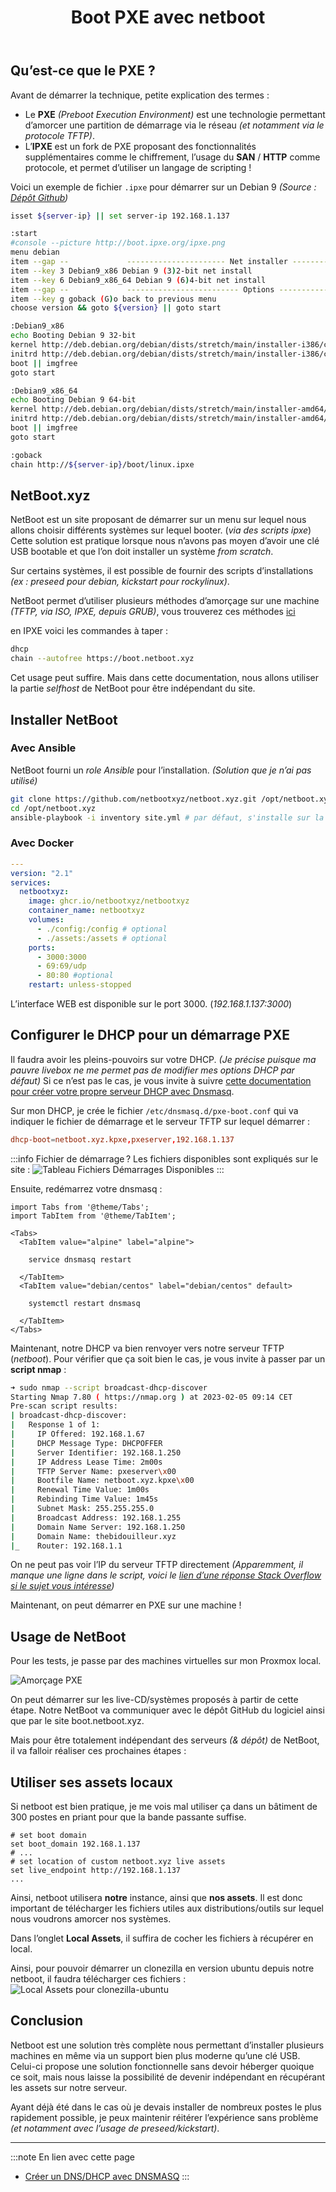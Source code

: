 ﻿---
slug: netbootxyz
title: Boot PXE avec netboot 
tags:
  - reseau
  - infra
  - dns
---

## Qu’est-ce que le PXE ?  

Avant de démarrer la technique, petite explication des termes : 
- Le **PXE** *(Preboot Execution Environment)* est une technologie permettant d’amorcer une partition de démarrage via le réseau *(et notamment via le protocole TFTP)*. 
- L’**IPXE** est un fork de PXE proposant des fonctionnalités supplémentaires comme le chiffrement, l’usage du **SAN** / **HTTP** comme protocole, et permet d’utiliser un langage de scripting ! 


Voici un exemple de fichier `.ipxe` pour démarrer sur un Debian 9 *(Source : [Dépôt Github](https://github.com/AdrianKoshka/ipxe-scripts/blob/master/boot/linux/debian.ipxe))*
```bash
isset ${server-ip} || set server-ip 192.168.1.137

:start
#console --picture http://boot.ipxe.org/ipxe.png
menu debian
item --gap --             ---------------------- Net installer -----------------------------
item --key 3 Debian9_x86 Debian 9 (3)2-bit net install
item --key 6 Debian9_x86_64 Debian 9 (6)4-bit net install
item --gap --             ------------------------- Options --------------------------------
item --key g goback (G)o back to previous menu
choose version && goto ${version} || goto start

:Debian9_x86
echo Booting Debian 9 32-bit
kernel http://deb.debian.org/debian/dists/stretch/main/installer-i386/current/images/netboot/debian-installer/i386/linux initrd=initrd.gz
initrd http://deb.debian.org/debian/dists/stretch/main/installer-i386/current/images/netboot/debian-installer/i386/initrd.gz
boot || imgfree
goto start

:Debian9_x86_64
echo Booting Debian 9 64-bit
kernel http://deb.debian.org/debian/dists/stretch/main/installer-amd64/current/images/netboot/debian-installer/amd64/linux initrd=initrd.gz
initrd http://deb.debian.org/debian/dists/stretch/main/installer-amd64/current/images/netboot/debian-installer/amd64/initrd.gz
boot || imgfree
goto start

:goback
chain http://${server-ip}/boot/linux.ipxe
```

## NetBoot.xyz

NetBoot est un site proposant de démarrer sur un menu sur lequel nous allons choisir différents systèmes sur lequel booter. (*via des scripts ipxe*)
Cette solution est pratique lorsque nous n’avons pas moyen d’avoir une clé USB bootable et que l’on doit installer un système *from scratch*.

Sur certains systèmes, il est possible de fournir des scripts d’installations *(ex : preseed pour debian, kickstart pour rockylinux)*.

NetBoot permet d’utiliser plusieurs méthodes d’amorçage sur une machine *(TFTP, via ISO, IPXE, depuis GRUB)*, vous trouverez ces méthodes [ici](https://netboot.xyz/docs/category/booting-methods)

en IPXE voici les commandes à taper : 
```bash
dhcp
chain --autofree https://boot.netboot.xyz
```

Cet usage peut suffire. Mais dans cette documentation, nous allons utiliser la partie *selfhost* de NetBoot pour être indépendant du site.

## Installer NetBoot

### Avec Ansible

NetBoot fourni un *role Ansible* pour l’installation. *(Solution que je n’ai pas utilisé)*

```bash
git clone https://github.com/netbootxyz/netboot.xyz.git /opt/netboot.xyz
cd /opt/netboot.xyz
ansible-playbook -i inventory site.yml # par défaut, s'installe sur la machine directement (et non par ssh)
```
### Avec Docker

```yml
---
version: "2.1"
services:
  netbootxyz:
    image: ghcr.io/netbootxyz/netbootxyz
    container_name: netbootxyz
    volumes:
      - ./config:/config # optional
      - ./assets:/assets # optional
    ports:
      - 3000:3000
      - 69:69/udp
      - 80:80 #optional
    restart: unless-stopped
```

L’interface WEB est disponible sur le port 3000. (*192.168.1.137:3000*)

## Configurer le DHCP pour un démarrage PXE

Il faudra avoir les pleins-pouvoirs sur votre DHCP. *(Je précise puisque ma pauvre livebox ne me permet pas de modifier mes options DHCP par défaut)*
Si ce n’est pas le cas, je vous invite à suivre [cette documentation pour créer votre propre serveur DHCP avec Dnsmasq](/docs/Adminsys/dnsmasq).

Sur mon DHCP, je crée le fichier `/etc/dnsmasq.d/pxe-boot.conf` qui va indiquer le fichier de démarrage et le serveur TFTP sur lequel démarrer :
```conf
dhcp-boot=netboot.xyz.kpxe,pxeserver,192.168.1.137
```

:::info Fichier de démarrage ? 
Les fichiers disponibles sont expliqués sur le site : 
![Tableau Fichiers Démarrages Disponibles](/img/netboot-filetype.png)
:::


Ensuite, redémarrez votre dnsmasq : 

```mdx-code-block
import Tabs from '@theme/Tabs';
import TabItem from '@theme/TabItem';

<Tabs>
  <TabItem value="alpine" label="alpine">

    service dnsmasq restart

  </TabItem>
  <TabItem value="debian/centos" label="debian/centos" default>

    systemctl restart dnsmasq

  </TabItem>
</Tabs>
```

Maintenant, notre DHCP va bien renvoyer vers notre serveur TFTP (*netboot*). Pour vérifier que ça soit bien le cas, je vous invite à passer par un **script nmap** : 

```bash
➜ sudo nmap --script broadcast-dhcp-discover
Starting Nmap 7.80 ( https://nmap.org ) at 2023-02-05 09:14 CET
Pre-scan script results:
| broadcast-dhcp-discover: 
|   Response 1 of 1: 
|     IP Offered: 192.168.1.67
|     DHCP Message Type: DHCPOFFER
|     Server Identifier: 192.168.1.250
|     IP Address Lease Time: 2m00s
|     TFTP Server Name: pxeserver\x00
|     Bootfile Name: netboot.xyz.kpxe\x00
|     Renewal Time Value: 1m00s
|     Rebinding Time Value: 1m45s
|     Subnet Mask: 255.255.255.0
|     Broadcast Address: 192.168.1.255
|     Domain Name Server: 192.168.1.250
|     Domain Name: thebidouilleur.xyz
|_    Router: 192.168.1.1
```

On ne peut pas voir l’IP du serveur TFTP directement *(Apparemment, il manque une ligne dans le script, voici le [lien d’une réponse Stack Overflow si le sujet vous intéresse](https://serverfault.com/a/996093))*

Maintenant, on peut démarrer en PXE sur une machine ! 

## Usage de NetBoot

Pour les tests, je passe par des machines virtuelles sur mon Proxmox local.

![Amorçage PXE](/img/demarrage_pxe.gif)

On peut démarrer sur les live-CD/systèmes proposés à partir de cette étape. Notre NetBoot va communiquer avec le dépôt GitHub du logiciel ainsi que par le site boot.netboot.xyz.

Mais pour être totalement indépendant des serveurs *(& dépôt)* de NetBoot, il va falloir réaliser ces prochaines étapes : 

## Utiliser ses assets locaux

Si netboot est bien pratique, je me vois mal utiliser ça dans un bâtiment de 300 postes en priant pour que la bande passante suffise.

```config
# set boot domain
set boot_domain 192.168.1.137
# ...
# set location of custom netboot.xyz live assets
set live_endpoint http://192.168.1.137
...
```
Ainsi, netboot utilisera **notre** instance, ainsi que **nos assets**. Il est donc important de télécharger les fichiers utiles aux distributions/outils sur lequel nous voudrons amorcer nos systèmes.

Dans l’onglet **Local Assets**, il suffira de cocher les fichiers à récupérer en local. 

Ainsi, pour pouvoir démarrer un clonezilla en version ubuntu depuis notre netboot, il faudra télécharger ces fichiers : 
![Local Assets pour clonezilla-ubuntu](/img/netboot-assets.png)

## Conclusion 

Netboot est une solution très complète nous permettant d’installer plusieurs machines en même via un support bien plus moderne qu’une clé USB. Celui-ci propose une solution fonctionnelle sans devoir héberger quoique ce soit, mais nous laisse la possibilité de devenir indépendant en récupérant les assets sur notre serveur.

Ayant déjà été dans le cas où je devais installer de nombreux postes le plus rapidement possible, je peux maintenir réitérer l’expérience sans problème *(et notamment avec l’usage de preseed/kickstart)*.




---

:::note En lien avec cette page
- [Créer un DNS/DHCP avec DNSMASQ](/docs/Adminsys/dnsmasq)
:::